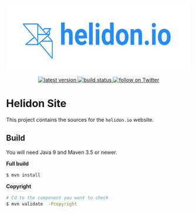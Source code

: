 <p align="center">
    <img src="./etc/images/Primary_logo_blue.png" height="180">
</p>
<p align="center">
    <a href="https://github.com/oracle/helidon-site/issues">
        <img src="https://img.shields.io/github/issues/oracle/helidon-site.svg" alt="latest version">
    </a>
    <a href="https://app.wercker.com/project/byKey/d75fc54f23db579f868c0876d0c932af">
        <img src="https://app.wercker.com/status/d75fc54f23db579f868c0876d0c932af/s/master" alt="build status">
    </a>
    <a href="https://twitter.com/intent/follow?screen_name=helidon_project">
        <img src="https://img.shields.io/twitter/follow/helidon_project.svg?style=social&logo=twitter" alt="follow on Twitter">
    </a>
</p>

# Helidon Site

This project contains the sources for the `helidon.io` website.

## Build

You will need Java 9 and Maven 3.5 or newer.

**Full build**
```bash
$ mvn install
```

**Copyright**

```bash
# Cd to the component you want to check
$ mvn validate  -Pcopyright
```